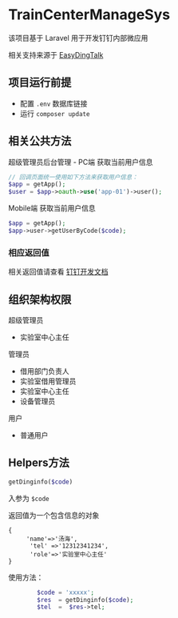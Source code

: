 # TrainCenterManageSys

该项目基于 Laravel 用于开发钉钉内部微应用

相关支持来源于 [EasyDingTalk](https://learnku.com/laravel/t/27989)

## 项目运行前提

- 配置 `.env`  数据库链接
- 运行 `composer update`

## 相关公共方法

超级管理员后台管理 - PC端 获取当前用户信息

```php
// 回调页面统一使用如下方法来获取用户信息：
$app = getApp();
$user = $app->oauth->use('app-01')->user();
```

Mobile端 获取当前用户信息

```php
$app = getApp();
$app->user->getUserByCode($code);
```

### 相应返回值

相关返回值请查看 [钉钉开发文档](https://ding-doc.dingtalk.com/doc#/serverapi2/ege851)

## 组织架构权限

超级管理员

- 实验室中心主任

管理员

- 借用部门负责人
- 实验室借用管理员
- 实验室中心主任
- 设备管理员

用户

- 普通用户

## Helpers方法

```php
getDinginfo($code)
```

入参为 `$code`

返回值为一个包含信息的对象

```
{
     'name'=>'汤海',
      'tel' =>'12312341234',
      'role'=>'实验室中心主任'
}
```

使用方法：

```php
        $code = 'xxxxx';
        $res  = getDinginfo($code);
        $tel  =  $res->tel;
```

